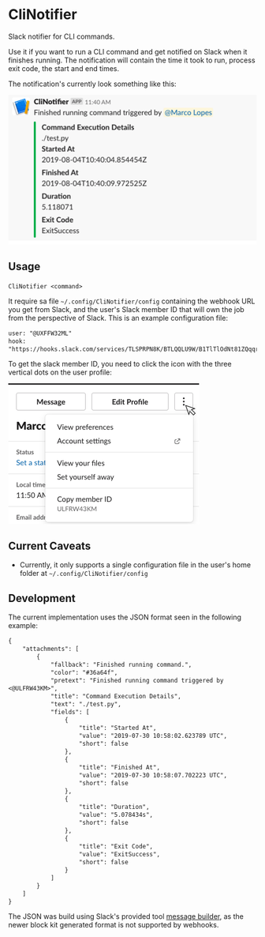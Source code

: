 # CliNotifier

Slack notifier for CLI commands.

Use it if you want to run a CLI command and get notified on Slack when it finishes running.
The notification will contain the time it took to run, process exit code, the start and end times.

The notification's currently look something like this:

![Notification Example](/docs/notification.png)

## Usage

`CliNotifier <command>`

It require sa file `~/.config/CliNotifier/config` containing the webhook URL you get from Slack, and the user's Slack member ID that will own the job from the perspective of Slack. This is an example configuration file:

```
user: "@UXFFW32ML"
hook: "https://hooks.slack.com/services/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"
```

To get the slack member ID, you need to click the icon with the three vertical dots on the user profile:

![Getting Slack's member ID](/docs/member-id.png)


## Current Caveats

- Currently, it only supports a single configuration file in the user's home folder at `~/.config/CliNotifier/config`

## Development

The current implementation uses the JSON format seen in the following example:

```
{
    "attachments": [
        {
            "fallback": "Finished running command.",
            "color": "#36a64f",
            "pretext": "Finished running command triggered by <@ULFRW43KM>",
            "title": "Command Execution Details",
            "text": "./test.py",
            "fields": [
                {
                    "title": "Started At",
                    "value": "2019-07-30 10:58:02.623789 UTC",
                    "short": false
                },
                {
                    "title": "Finished At",
                    "value": "2019-07-30 10:58:07.702223 UTC",
                    "short": false
                },
                {
                    "title": "Duration",
                    "value": "5.078434s",
                    "short": false
                },
                {
                    "title": "Exit Code",
                    "value": "ExitSuccess",
                    "short": false
                }
            ]
        }
    ]
}
```

The JSON was build using Slack's provided tool [message builder](https://api.slack.com/docs/messages/builder), as the newer block kit generated format is not supported by webhooks.
